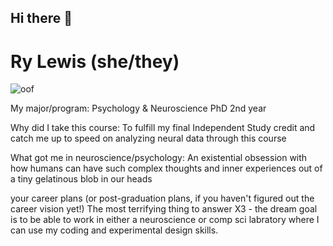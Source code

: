 ## Hi there 👋

<!--
**RyLew13/RyLew13** is a ✨ _special_ ✨ repository because its `README.md` (this file) appears on your GitHub profile.

Here are some ideas to get you started:

- 🔭 I’m currently working on ...
- 🌱 I’m currently learning ...
- 👯 I’m looking to collaborate on ...
- 🤔 I’m looking for help with ...
- 💬 Ask me about ...
- 📫 How to reach me: ...
- 😄 Pronouns: ...
- ⚡ Fun fact: ...
-->

# Ry Lewis (she/they)

![oof](https://github.com/user-attachments/assets/acdaa35c-d627-466a-af84-bbef48f5c425)

My major/program:
Psychology & Neuroscience PhD
2nd year

Why did I take this course:
To fulfill my final Independent Study credit and catch me up to speed on analyzing neural data through this course

What got me in neuroscience/psychology:
An existential obsession with how humans can have such complex thoughts and inner experiences out of a tiny gelatinous blob in our heads

your career plans (or post-graduation plans, if you haven't figured out the career vision yet!)
The most terrifying thing to answer X3 - the dream goal is to be able to work in either a neuroscience or comp sci labratory where I can use my coding and experimental design skills.
